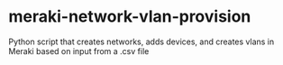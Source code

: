 # meraki-network-vlan-provision
Python script that creates networks, adds devices, and creates vlans in Meraki based on input from a .csv file
